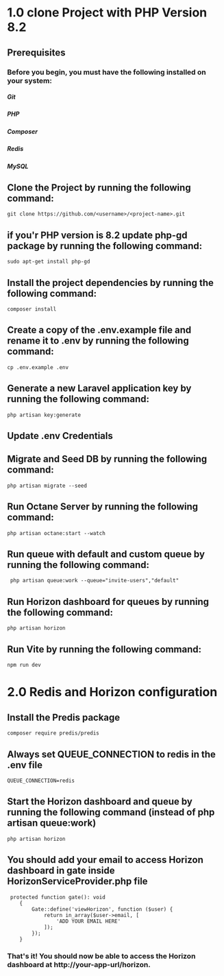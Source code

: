 # 1.0 clone Project with PHP Version 8.2

## Prerequisites
### Before you begin, you must have the following installed on your system:

##### Git 
##### PHP 
##### Composer
##### Redis
##### MySQL


## Clone the Project by running the following command:

```
git clone https://github.com/<username>/<project-name>.git
```

## if you'r PHP version is 8.2 update php-gd package by running the following command:

```
sudo apt-get install php-gd
```

## Install the project dependencies by running the following command:

```
composer install
```
## Create a copy of the .env.example file and rename it to .env by running the following command:

```
cp .env.example .env
```

## Generate a new Laravel application key by running the following command:

```
php artisan key:generate
```

## Update .env Credentials

## Migrate and Seed DB by running the following command:

```
php artisan migrate --seed
```

## Run Octane Server by running the following command:

```
php artisan octane:start --watch
```
## Run queue with default and custom queue by running the following command:

```
 php artisan queue:work --queue="invite-users","default"
```


## Run Horizon dashboard for queues by running the following command:

```
php artisan horizon
```

## Run Vite by running the following command:

```
npm run dev
```




# 2.0 Redis and Horizon configuration

## Install the Predis package

```
composer require predis/predis
```

## Always set QUEUE_CONNECTION to redis in the .env file

```
QUEUE_CONNECTION=redis
```

## Start the Horizon dashboard and queue by running the following command (instead of php artisan queue:work)

```
php artisan horizon
```

## You should add your email to access Horizon dashboard in gate inside HorizonServiceProvider.php file

```
 protected function gate(): void
    {
        Gate::define('viewHorizon', function ($user) {
            return in_array($user->email, [
                'ADD YOUR EMAIL HERE'
            ]);
        });
    }
```

### That's it! You should now be able to access the Horizon dashboard at http://your-app-url/horizon.
